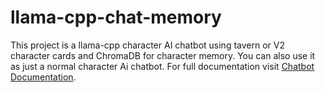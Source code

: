 # llama-cpp-chat-memory
This project is a llama-cpp character AI chatbot using tavern or V2 character cards and ChromaDB for character memory. You can also use it as just a normal character Ai chatbot. For full documentation visit [Chatbot Documentation](http://ossirytk.github.io/llama-cpp-chat-memory/index.html).